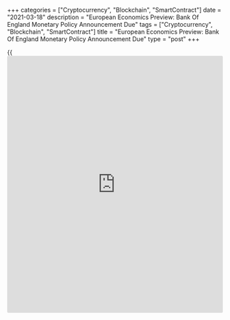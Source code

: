 +++
categories = ["Cryptocurrency", "Blockchain", "SmartContract"]
date = "2021-03-18"
description = "European Economics Preview: Bank Of England Monetary Policy Announcement Due"
tags = ["Cryptocurrency", "Blockchain", "SmartContract"]
title = "European Economics Preview: Bank Of England Monetary Policy Announcement Due"
type = "post"
+++

{{<iframe id="large-banner" src="https://www.bounty.group/#slide=17.0" width="100%" height="600" scrolling="no" style="border: 0px solid rgb(216, 221, 230); border-radius: 3px;">}}

The monetary [policy](https://www.fintechee.com/policy/) announcement is due from the Bank of England on
Thursday, headlining a busy day for the European economic [news](https://www.letsplayfx.com/blog/forex-news-website/).

The central bank is expected to keep its interest rate unchanged at 0.10
percent and to maintain the size of quantitative easing at GBP 895
billion. The announcement is due at 7.00 am ET.

Other major economic reports due for the day are as follows

At 3.30 am ET, the Federal Statistical Office is scheduled to release
Swiss producer prices for February. Prices had decreased 2.1 percent on
year in January.

At 4.30 am ET, Italy's Istat publishes foreign trade data for January.
Also, industrial production and producer prices are due from Poland.
Poland's industrial output is forecast to grow 3.9 percent annually and
producer prices to gain 1.3 percent on year in February.

In the meantime, Norges Bank announces its interest rate decision.

At 6.00 am ET, Eurostat publishes foreign trade data. The trade surplus
is expected to fall to EUR 25.3 billion in January from EUR 29.2 billion
in December.  
  
At 7.00 am ET, Turkey's central bank announces its interest rate
decision. The bank is expected to raise its one-week repo rate to 18.00
percent from 17.00 percent.

For comments and feedback [contact](https://www.playgroundfx.com/contact/): editorial@rtt[news](https://www.letsplayfx.com/blog/forex-news-website/).com

[Economic News][1]

 **What parts of the world are seeing the best (and worst) economic
performances lately? Click[here][2] to check out our [Econ Scorecard][2]
and find out! See up-to-the-moment [ranking](https://www.playgroundfx.com/blog/crypto-exchange-ranking/)s for the best and worst
performers in [GDP][3], [unemployment rate][4], [inflation][5] and much
more.**

   1. www.rtt[news](https://www.letsplayfx.com/blog/forex-news-website/).com/Content/EconomicNews.aspx
   2. www.rtt[news](https://www.letsplayfx.com/blog/forex-news-website/).com/economic-scorecard/world-rank/retail-sales/highest-performance.aspx
   3. www.rtt[news](https://www.letsplayfx.com/blog/forex-news-website/).com/economic-scorecard/world-rank/GDP/highest-performance.aspx
   4. www.rtt[news](https://www.letsplayfx.com/blog/forex-news-website/).com/economic-scorecard/world-rank/unemployment-rate/lowest-performance.aspx
   5. www.rtt[news](https://www.letsplayfx.com/blog/forex-news-website/).com/economic-scorecard/world-rank/CPI/highest-performance.aspx